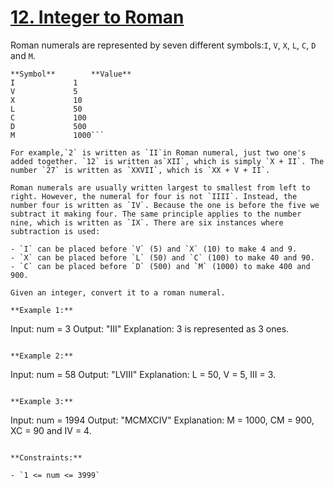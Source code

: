 # [12. Integer to Roman](https://leetcode.com/problems/integer-to-roman/)

Roman numerals are represented by seven different symbols:`I`, `V`, `X`, `L`, `C`, `D` and `M`.

```
**Symbol**        **Value** 
I             1
V             5
X             10
L             50
C             100
D             500
M             1000```

For example,`2` is written as `II`in Roman numeral, just two one's added together. `12` is written as`XII`, which is simply `X + II`. The number `27` is written as `XXVII`, which is `XX + V + II`.

Roman numerals are usually written largest to smallest from left to right. However, the numeral for four is not `IIII`. Instead, the number four is written as `IV`. Because the one is before the five we subtract it making four. The same principle applies to the number nine, which is written as `IX`. There are six instances where subtraction is used:

- `I` can be placed before `V` (5) and `X` (10) to make 4 and 9.
- `X` can be placed before `L` (50) and `C` (100) to make 40 and 90.
- `C` can be placed before `D` (500) and `M` (1000) to make 400 and 900.

Given an integer, convert it to a roman numeral.

**Example 1:** 

```
Input: num = 3
Output: "III"
Explanation: 3 is represented as 3 ones.
```

**Example 2:** 

```
Input: num = 58
Output: "LVIII"
Explanation: L = 50, V = 5, III = 3.
```

**Example 3:** 

```
Input: num = 1994
Output: "MCMXCIV"
Explanation: M = 1000, CM = 900, XC = 90 and IV = 4.
```

**Constraints:** 

- `1 <= num <= 3999`
